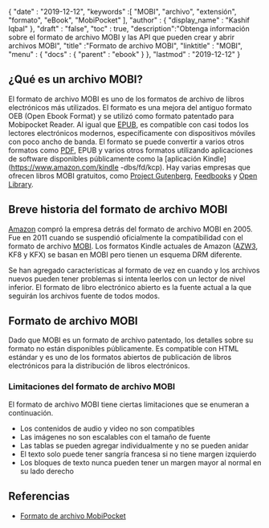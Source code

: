 {
  "date" : "2019-12-12",
  "keywords" :[ "MOBI", "archivo", "extensión", "formato", "eBook", "MobiPocket" ],
  "author" : {
    "display_name" : "Kashif Iqbal"
},
  "draft" : "false",
  "toc" : true,
  "description":"Obtenga información sobre el formato de archivo MOBI y las API que pueden crear y abrir archivos MOBI",
  "title" :"Formato de archivo MOBI",
  "linktitle" : "MOBI",
  "menu" : {
    "docs" : {
      "parent" : "ebook"
}
},
  "lastmod" : "2019-12-12"
}

## ¿Qué es un archivo MOBI?

El formato de archivo MOBI es uno de los formatos de archivo de libros electrónicos más utilizados. El formato es una mejora del antiguo formato OEB (Open Ebook Format) y se utilizó como formato patentado para Mobipocket Reader. Al igual que [EPUB](/es/ebook/epub/), es compatible con casi todos los lectores electrónicos modernos, específicamente con dispositivos móviles con poco ancho de banda. El formato se puede convertir a varios otros formatos como [PDF](/es/pdf/), EPUB y varios otros formatos utilizando aplicaciones de software disponibles públicamente como la [aplicación Kindle](https://www.amazon.com/kindle -dbs/fd/kcp). Hay varias empresas que ofrecen libros MOBI gratuitos, como [Project Gutenberg](https://www.gutenberg.org/), [Feedbooks](http://www.feedbooks.com/) y [Open Library]( https://openlibrary.org/).

## Breve historia del formato de archivo MOBI

[Amazon](https://www.amazon.com) compró la empresa detrás del formato de archivo MOBI en 2005. Fue en 2011 cuando se suspendió oficialmente la compatibilidad con el formato de archivo [MOBI](/es/ebook/mobi/). Los formatos Kindle actuales de Amazon ([AZW3](/es/ebook/azw3/), KF8 y KFX) se basan en MOBI pero tienen un esquema DRM diferente.

Se han agregado características al formato de vez en cuando y los archivos nuevos pueden tener problemas si intenta leerlos con un lector de nivel inferior. El formato de libro electrónico abierto es la fuente actual a la que seguirán los archivos fuente de todos modos.

## Formato de archivo MOBI

Dado que MOBI es un formato de archivo patentado, los detalles sobre su formato no están disponibles públicamente. Es compatible con HTML estándar y es uno de los formatos abiertos de publicación de libros electrónicos para la distribución de libros electrónicos.

### Limitaciones del formato de archivo MOBI

El formato de archivo MOBI tiene ciertas limitaciones que se enumeran a continuación.

* Los contenidos de audio y video no son compatibles
* Las imágenes no son escalables con el tamaño de fuente
* Las tablas se pueden agregar individualmente y no se pueden anidar
* El texto solo puede tener sangría francesa si no tiene margen izquierdo
* Los bloques de texto nunca pueden tener un margen mayor al normal en su lado derecho

## Referencias

* [Formato de archivo MobiPocket](https://web.archive.org/web/20160414103204/http://www.mobipocket.com/dev/article.asp?BaseFolder#prcgen&File#mobiformat.htm)

